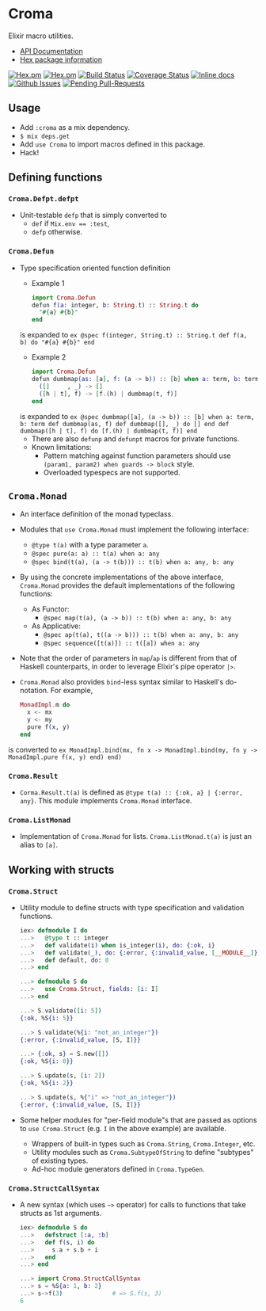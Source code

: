 Croma
=====

Elixir macro utilities.
- [API Documentation](http://hexdocs.pm/croma/)
- [Hex package information](https://hex.pm/packages/croma)

[![Hex.pm](http://img.shields.io/hexpm/v/croma.svg)](https://hex.pm/packages/croma)
[![Hex.pm](http://img.shields.io/hexpm/dt/croma.svg)](https://hex.pm/packages/croma)
[![Build Status](https://travis-ci.org/skirino/croma.svg)](https://travis-ci.org/skirino/croma)
[![Coverage Status](https://coveralls.io/repos/skirino/croma/badge.png?branch=master)](https://coveralls.io/r/skirino/croma?branch=master)
[![Inline docs](http://inch-ci.org/github/skirino/croma.svg)](http://inch-ci.org/github/skirino/croma)
[![Github Issues](http://githubbadges.herokuapp.com/skirino/croma/issues.svg)](https://github.com/skirino/croma/issues)
[![Pending Pull-Requests](http://githubbadges.herokuapp.com/skirino/croma/pulls.svg)](https://github.com/skirino/croma/pulls)

## Usage

- Add `:croma` as a mix dependency.
- `$ mix deps.get`
- Add `use Croma` to import macros defined in this package.
- Hack!

## Defining functions

### `Croma.Defpt.defpt`

- Unit-testable `defp` that is simply converted to
    - `def` if `Mix.env == :test`,
    - `defp` otherwise.

### `Croma.Defun`

- Type specification oriented function definition
    - Example 1

        ```ex
        import Croma.Defun
        defun f(a: integer, b: String.t) :: String.t do
          "#{a} #{b}"
        end
        ```
    is expanded to
        ```ex
        @spec f(integer, String.t) :: String.t
        def f(a, b) do
          "#{a} #{b}"
        end
        ```
    - Example 2

        ```ex
        import Croma.Defun
        defun dumbmap(as: [a], f: (a -> b)) :: [b] when a: term, b: term do
          ([]     , _) -> []
          ([h | t], f) -> [f.(h) | dumbmap(t, f)]
        end
        ```
    is expanded to
        ```ex
        @spec dumbmap([a], (a -> b)) :: [b] when a: term, b: term
        def dumbmap(as, f)
        def dumbmap([], _) do
          []
        end
        def dumbmap([h | t], f) do
          [f.(h) | dumbmap(t, f)]
        end
        ```
    - There are also `defunp` and `defunpt` macros for private functions.
    - Known limitations:
        - Pattern matching against function parameters should use `(param1, param2) when guards -> block` style.
        - Overloaded typespecs are not supported.

## `Croma.Monad`

- An interface definition of the monad typeclass.
- Modules that `use Croma.Monad` must implement the following interface:
    - `@type t(a)` with a type parameter `a`.
    - `@spec pure(a: a) :: t(a) when a: any`
    - `@spec bind(t(a), (a -> t(b))) :: t(b) when a: any, b: any`
- By using the concrete implementations of the above interface, `Croma.Monad` provides the default implementations of the following functions:
    - As Functor:
        - `@spec map(t(a), (a -> b)) :: t(b) when a: any, b: any`
    - As Applicative:
        - `@spec ap(t(a), t((a -> b))) :: t(b) when a: any, b: any`
        - `@spec sequence([t(a)]) :: t([a]) when a: any`
- Note that the order of parameters in `map`/`ap` is different from that of Haskell counterparts, in order to leverage Elixir's pipe operator `|>`.
- `Croma.Monad` also provides `bind`-less syntax similar to Haskell's do-notation.
For example,

    ```ex
    MonadImpl.m do
      x <- mx
      y <- my
      pure f(x, y)
    end
    ```
is converted to
    ```ex
    MonadImpl.bind(mx, fn x ->
      MonadImpl.bind(my, fn y ->
        MonadImpl.pure f(x, y)
      end)
    end)
    ```

### `Croma.Result`

- `Corma.Result.t(a)` is defined as `@type t(a) :: {:ok, a} | {:error, any}`.
This module implements `Croma.Monad` interface.

### `Croma.ListMonad`

- Implementation of `Croma.Monad` for lists.
`Croma.ListMonad.t(a)` is just an alias to `[a]`.



## Working with structs

### `Croma.Struct`

- Utility module to define structs with type specification and validation functions.

    ```ex
    iex> defmodule I do
    ...>   @type t :: integer
    ...>   def validate(i) when is_integer(i), do: {:ok, i}
    ...>   def validate(_), do: {:error, {:invalid_value, [__MODULE__]}}
    ...>   def default, do: 0
    ...> end

    ...> defmodule S do
    ...>   use Croma.Struct, fields: [i: I]
    ...> end

    ...> S.validate([i: 5])
    {:ok, %S{i: 5}}

    ...> S.validate(%{i: "not_an_integer"})
    {:error, {:invalid_value, [S, I]}}

    ...> {:ok, s} = S.new([])
    {:ok, %S{i: 0}}

    ...> S.update(s, [i: 2])
    {:ok, %S{i: 2}}

    ...> S.update(s, %{"i" => "not_an_integer"})
    {:error, {:invalid_value, [S, I]}}
    ```

- Some helper modules for "per-field module"s that are passed as options to `use Croma.Struct` (e.g. `I` in the above example) are available.
    - Wrappers of built-in types such as `Croma.String`, `Croma.Integer`, etc.
    - Utility modules such as `Croma.SubtypeOfString` to define "subtypes" of existing types.
    - Ad-hoc module generators defined in `Croma.TypeGen`.

### `Croma.StructCallSyntax`

- A new syntax (which uses `~>` operator) for calls to functions that take structs as 1st arguments.

    ```ex
    iex> defmodule S do
    ...>   defstruct [:a, :b]
    ...>   def f(s, i) do
    ...>     s.a + s.b + i
    ...>   end
    ...> end

    ...> import Croma.StructCallSyntax
    ...> s = %S{a: 1, b: 2}
    ...> s~>f(3)              # => S.f(s, 3)
    6
    ```

